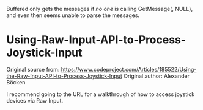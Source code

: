 Buffered only gets the messages if *no one* is calling GetMessage(, NULL), and even then seems unable to parse the messages.

# Using-Raw-Input-API-to-Process-Joystick-Input
Original source from: https://www.codeproject.com/Articles/185522/Using-the-Raw-Input-API-to-Process-Joystick-Input
Original author: Alexander Böcken

I recommend going to the URL for a walkthrough of how to access joystick devices via Raw Input.
